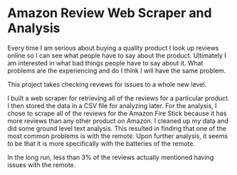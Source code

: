 # Amazon Review Web Scraper and Analysis

Every time I am serious about buying a quality product I look up reviews online so I can see what people have to say about the product. Ultimately I am interested in what bad things people have to say about it. What problems are the experiencing and do I think I will have the same problem.  
  
This project takes checking reviews for issues to a whole new level.  
  
I built a web scraper for retrieving all of the reviews for a particular product. I then stored the data in a CSV file for analyzing later. 
For the analysis, I chose to scrape all of the reviews for the Amazon Fire Stick because it has more reviews than any other product on Amazon.  I cleaned up my data and did some ground level text analysis. This resulted in finding that one of the most common problems is with the remote. Upon further analysis, it seems to be that it is more specifically with the batteries of the remote.  
  
In the long run, less than 3% of the reviews actually mentioned having issues with the remote.
